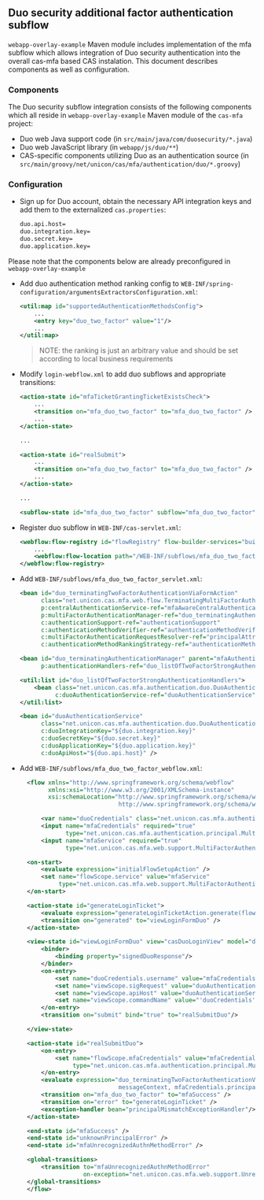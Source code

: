 ## Duo security additional factor authentication subflow

`webapp-overlay-example` Maven module includes implementation of the mfa subflow which allows integration of Duo security authentication
into the overall cas-mfa based CAS instalation. This document describes components as well as configuration.

### Components

The Duo security subflow integration consists of the following components which all reside in `webapp-overlay-example` Maven module
of the `cas-mfa` project:

* Duo web Java support code (in `src/main/java/com/duosecurity/*.java`)
* Duo web JavaScript library (in `webapp/js/duo/**`)
* CAS-specific components utilizing Duo as an authentication source (in `src/main/groovy/net/unicon/cas/mfa/authentication/duo/*.groovy`)

### Configuration

* Sign up for Duo account, obtain the necessary API integration keys and add them to the externalized `cas.properties`:

  ```bash
  duo.api.host=
  duo.integration.key=
  duo.secret.key=
  duo.application.key=
  ```

Please note that the components below are already preconfigured in `webapp-overlay-example`

* Add duo authentication method ranking config to `WEB-INF/spring-configuration/argumentsExtractorsConfiguration.xml`:

  ```xml
  <util:map id="supportedAuthenticationMethodsConfig">
      ...
      <entry key="duo_two_factor" value="1"/>
      ...
  </util:map>
  ```

  > NOTE: the ranking is just an arbitrary value and should be set according to local business requirements

* Modify `login-webflow.xml` to add duo subflows and appropriate transitions:

  ```xml
  <action-state id="mfaTicketGrantingTicketExistsCheck">
      ...
      <transition on="mfa_duo_two_factor" to="mfa_duo_two_factor" />
      ...
  </action-state>

  ...

  <action-state id="realSubmit">
      ...
      <transition on="mfa_duo_two_factor" to="mfa_duo_two_factor" />
      ...
  </action-state>

  ...

  <subflow-state id="mfa_duo_two_factor" subflow="mfa_duo_two_factor" parent="#mfa_parent_abstract_subflow" />

  ```

* Register duo subflow in `WEB-INF/cas-servlet.xml`:

  ```xml
  <webflow:flow-registry id="flowRegistry" flow-builder-services="builder">
      ...
      <webflow:flow-location path="/WEB-INF/subflows/mfa_duo_two_factor_webflow.xml" id="mfa_duo_two_factor"/>
  </webflow:flow-registry>
  ```

* Add `WEB-INF/subflows/mfa_duo_two_factor_servlet.xml`:

  ```xml
  <bean id="duo_terminatingTwoFactorAuthenticationViaFormAction"
        class="net.unicon.cas.mfa.web.flow.TerminatingMultiFactorAuthenticationViaFormAction"
        p:centralAuthenticationService-ref="mfaAwareCentralAuthenticationService"
        p:multiFactorAuthenticationManager-ref="duo_terminatingAuthenticationManager"
        c:authenticationSupport-ref="authenticationSupport"
        c:authenticationMethodVerifier-ref="authenticationMethodVerifier"
        c:multiFactorAuthenticationRequestResolver-ref="principalAttributeMfaRequestResolver"
        c:authenticationMethodRankingStrategy-ref="authenticationMethodRankingStrategy"/>

  <bean id="duo_terminatingAuthenticationManager" parent="mfaAuthenticationManager"
        p:authenticationHandlers-ref="duo_listOfTwoFactorStrongAuthenticationHandlers" />

  <util:list id="duo_listOfTwoFactorStrongAuthenticationHandlers">
      <bean class="net.unicon.cas.mfa.authentication.duo.DuoAuthenticationHandler"
            c:duoAuthenticationService-ref="duoAuthenticationService" />
  </util:list>

  <bean id="duoAuthenticationService"
        class="net.unicon.cas.mfa.authentication.duo.DuoAuthenticationService"
        c:duoIntegrationKey="${duo.integration.key}"
        c:duoSecretKey="${duo.secret.key}"
        c:duoApplicationKey="${duo.application.key}"
        c:duoApiHost="${duo.api.host}" />
  ```




* Add `WEB-INF/subflows/mfa_duo_two_factor_webflow.xml`:

  ```xml
    <flow xmlns="http://www.springframework.org/schema/webflow"
          xmlns:xsi="http://www.w3.org/2001/XMLSchema-instance"
          xsi:schemaLocation="http://www.springframework.org/schema/webflow
                              http://www.springframework.org/schema/webflow/spring-webflow-2.0.xsd">

        <var name="duoCredentials" class="net.unicon.cas.mfa.authentication.duo.DuoCredentials" />
        <input name="mfaCredentials" required="true"
               type="net.unicon.cas.mfa.authentication.principal.MultiFactorCredentials" />
        <input name="mfaService" required="true"
               type="net.unicon.cas.mfa.web.support.MultiFactorAuthenticationSupportingWebApplicationService" />

    <on-start>
        <evaluate expression="initialFlowSetupAction" />
        <set name="flowScope.service" value="mfaService"
             type="net.unicon.cas.mfa.web.support.MultiFactorAuthenticationSupportingWebApplicationService"/>
    </on-start>

    <action-state id="generateLoginTicket">
        <evaluate expression="generateLoginTicketAction.generate(flowRequestContext)" />
        <transition on="generated" to="viewLoginFormDuo" />
    </action-state>

    <view-state id="viewLoginFormDuo" view="casDuoLoginView" model="duoCredentials">
        <binder>
            <binding property="signedDuoResponse"/>
        </binder>
        <on-entry>
            <set name="duoCredentials.username" value="mfaCredentials.principal.id"/>
            <set name="viewScope.sigRequest" value="duoAuthenticationService.generateSignedRequestToken(mfaCredentials.principal.id)" />
            <set name="viewScope.apiHost" value="duoAuthenticationService.getDuoApiHost()" />
            <set name="viewScope.commandName" value="'duoCredentials'" />
        </on-entry>
        <transition on="submit" bind="true" to="realSubmitDuo"/>

    </view-state>

    <action-state id="realSubmitDuo">
        <on-entry>
            <set name="flowScope.mfaCredentials" value="mfaCredentials"
                 type="net.unicon.cas.mfa.authentication.principal.MultiFactorCredentials" />
        </on-entry>
        <evaluate expression="duo_terminatingTwoFactorAuthenticationViaFormAction.submit(flowRequestContext, duoCredentials,
                              messageContext, mfaCredentials.principal.id)" />
        <transition on="mfa_duo_two_factor" to="mfaSuccess" />
        <transition on="error" to="generateLoginTicket" />
        <exception-handler bean="principalMismatchExceptionHandler"/>
    </action-state>

    <end-state id="mfaSuccess" />
    <end-state id="unknownPrincipalError" />
    <end-state id="mfaUnrecognizedAuthnMethodError" />

    <global-transitions>
        <transition to="mfaUnrecognizedAuthnMethodError"
                    on-exception="net.unicon.cas.mfa.web.support.UnrecognizedAuthenticationMethodException" />
    </global-transitions>
    </flow>
  ```
